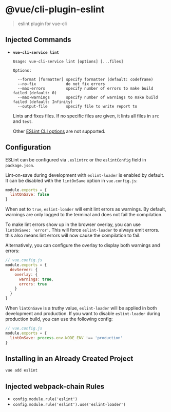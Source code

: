 # @vue/cli-plugin-eslint

> eslint plugin for vue-cli

## Injected Commands

- **`vue-cli-service lint`**

  ```
  Usage: vue-cli-service lint [options] [...files]

  Options:

    --format [formatter] specify formatter (default: codeframe)
    --no-fix             do not fix errors
    --max-errors         specify number of errors to make build failed (default: 0)
    --max-warnings       specify number of warnings to make build failed (default: Infinity)
    --output-file        specify file to write report to
  ```

  Lints and fixes files. If no specific files are given, it lints all files in `src` and `test`.

  Other [ESLint CLI options](https://eslint.org/docs/user-guide/command-line-interface#options) are not supported.

## Configuration

ESLint can be configured via `.eslintrc` or the `eslintConfig` field in `package.json`.

Lint-on-save during development with `eslint-loader` is enabled by default. It can be disabled with the `lintOnSave` option in `vue.config.js`:

``` js
module.exports = {
  lintOnSave: false
}
```

When set to `true`, `eslint-loader` will emit lint errors as warnings. By default, warnings are only logged to the terminal and does not fail the compilation.

To make lint errors show up in the browser overlay, you can use `lintOnSave: 'error'`. This will force `eslint-loader` to always emit errors. this also means lint errors will now cause the compilation to fail.

Alternatively, you can configure the overlay to display both warnings and errors:

``` js
// vue.config.js
module.exports = {
  devServer: {
    overlay: {
      warnings: true,
      errors: true
    }
  }
}
```

When `lintOnSave` is a truthy value, `eslint-loader` will be applied in both development and production. If you want to disable `eslint-loader` during production build, you can use the following config:

``` js
// vue.config.js
module.exports = {
  lintOnSave: process.env.NODE_ENV !== 'production'
}
```

## Installing in an Already Created Project

``` sh
vue add eslint
```

## Injected webpack-chain Rules

- `config.module.rule('eslint')`
- `config.module.rule('eslint').use('eslint-loader')`
